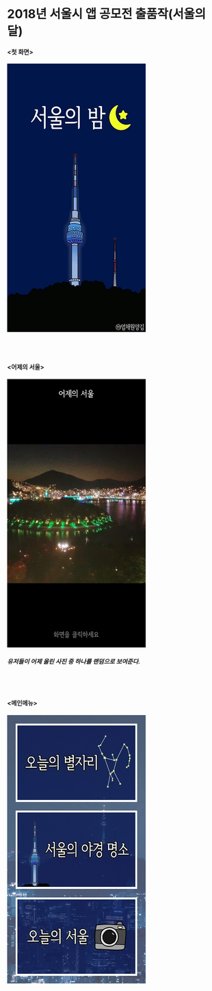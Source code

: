 # 2018년 서울시 앱 공모전 출품작(서울의 달)

#### <첫 화면>
![readme_00](https://github.com/Eumji/Seoul-Bammm-v2/blob/master/img/readme_00.jpg?raw=true)

<br>
<br>

#### <어제의 서울>
![readme_01](https://github.com/Eumji/Seoul-Bammm-v2/blob/master/img/readme_01.jpg?raw=true)

##### 유저들이 어제 올린 사진 중 하나를 랜덤으로 보여준다. 

<br>
<br>

#### <메인메뉴>
![readme_02](https://github.com/Eumji/Seoul-Bammm-v2/blob/master/img/readme_02.jpg?raw=true)

<br>
<br>

